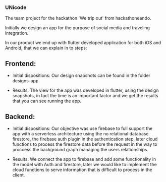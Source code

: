 ### UNicode
The team project for the hackathon 'We trip out' from hackathoneando.

Initially we design an app for the purpose of social media and traveling integration.

In our product we end up with flutter developed application for both iOS and Android, that we can explain in to steps:

## Frontend:

  * Initial dispositions:
  Our design snapshots can be found in the folder designs-app

  * Results:
  The view for the app was developed in flutter, using the design snapshots, in fact the time is an important factor and we get the results that you can see running the app.

## Backend:

  * Initial dispositions:
  Our objective was use firebase to full support the app with a serverless architecture using the no relational database firestore, the firebase auth plugin in the authentication step, later cloud functions to process the firestore data before the request in the way to proccess the background graph managing the users relationships.

  * Results:
  We connect the app to firebase and add some functionality in the model with Auth and firestore, later we would like to implement the cloud functions to serve information that is difficult to process in the client.
